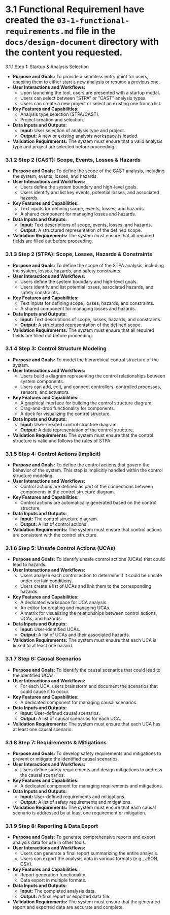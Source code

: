 # 3.1 Functional RequiremenI have created the `03-1-functional-requirements.md` file in the `docs/design-document` directory with the content you requested.

3.1.1 Step 1: Startup & Analysis Selection

- **Purpose and Goals:** To provide a seamless entry point for users, enabling them to either start a new analysis or resume a previous one.
- **User Interactions and Workflows:**
  - Upon launching the tool, users are presented with a startup modal.
  - Users can select between "STPA" or "CAST" analysis types.
  - Users can create a new project or select an existing one from a list.
- **Key Features and Capabilities:**
  - Analysis type selection (STPA/CAST).
  - Project creation and selection.
- **Data Inputs and Outputs:**
  - **Input:** User selection of analysis type and project.
  - **Output:** A new or existing analysis workspace is loaded.
- **Validation Requirements:** The system must ensure that a valid analysis type and project are selected before proceeding.

### 3.1.2 Step 2 (CAST): Scope, Events, Losses & Hazards

- **Purpose and Goals:** To define the scope of the CAST analysis, including the system, events, losses, and hazards.
- **User Interactions and Workflows:**
  - Users define the system boundary and high-level goals.
  - Users identify and list key events, potential losses, and associated hazards.
- **Key Features and Capabilities:**
  - Text inputs for defining scope, events, losses, and hazards.
  - A shared component for managing losses and hazards.
- **Data Inputs and Outputs:**
  - **Input:** Text descriptions of scope, events, losses, and hazards.
  - **Output:** A structured representation of the defined scope.
- **Validation Requirements:** The system must ensure that all required fields are filled out before proceeding.

### 3.1.3 Step 2 (STPA): Scope, Losses, Hazards & Constraints

- **Purpose and Goals:** To define the scope of the STPA analysis, including the system, losses, hazards, and safety constraints.
- **User Interactions and Workflows:**
  - Users define the system boundary and high-level goals.
  - Users identify and list potential losses, associated hazards, and safety constraints.
- **Key Features and Capabilities:**
  - Text inputs for defining scope, losses, hazards, and constraints.
  - A shared component for managing losses and hazards.
- **Data Inputs and Outputs:**
  - **Input:** Text descriptions of scope, losses, hazards, and constraints.
  - **Output:** A structured representation of the defined scope.
- **Validation Requirements:** The system must ensure that all required fields are filled out before proceeding.

### 3.1.4 Step 3: Control Structure Modeling

- **Purpose and Goals:** To model the hierarchical control structure of the system.
- **User Interactions and Workflows:**
  - Users build a diagram representing the control relationships between system components.
  - Users can add, edit, and connect controllers, controlled processes, sensors, and actuators.
- **Key Features and Capabilities:**
  - A graphical interface for building the control structure diagram.
  - Drag-and-drop functionality for components.
  - A dock for visualizing the control structure.
- **Data Inputs and Outputs:**
  - **Input:** User-created control structure diagram.
  - **Output:** A data representation of the control structure.
- **Validation Requirements:** The system must ensure that the control structure is valid and follows the rules of STPA.

### 3.1.5 Step 4: Control Actions (Implicit)

- **Purpose and Goals:** To define the control actions that govern the behavior of the system. This step is implicitly handled within the control structure modeling.
- **User Interactions and Workflows:**
  - Control actions are defined as part of the connections between components in the control structure diagram.
- **Key Features and Capabilities:**
  - Control actions are automatically generated based on the control structure.
- **Data Inputs and Outputs:**
  - **Input:** The control structure diagram.
  - **Output:** A list of control actions.
- **Validation Requirements:** The system must ensure that control actions are consistent with the control structure.

### 3.1.6 Step 5: Unsafe Control Actions (UCAs)

- **Purpose and Goals:** To identify unsafe control actions (UCAs) that could lead to hazards.
- **User Interactions and Workflows:**
  - Users analyze each control action to determine if it could be unsafe under certain conditions.
  - Users create a list of UCAs and link them to the corresponding hazards.
- **Key Features and Capabilities:**
  - A dedicated workspace for UCA analysis.
  - An editor for creating and managing UCAs.
  - A matrix for visualizing the relationships between control actions, UCAs, and hazards.
- **Data Inputs and Outputs:**
  - **Input:** User-identified UCAs.
  - **Output:** A list of UCAs and their associated hazards.
- **Validation Requirements:** The system must ensure that each UCA is linked to at least one hazard.

### 3.1.7 Step 6: Causal Scenarios

- **Purpose and Goals:** To identify the causal scenarios that could lead to the identified UCAs.
- **User Interactions and Workflows:**
  - For each UCA, users brainstorm and document the scenarios that could cause it to occur.
- **Key Features and Capabilities:**
  - A dedicated component for managing causal scenarios.
- **Data Inputs and Outputs:**
  - **Input:** User-defined causal scenarios.
  - **Output:** A list of causal scenarios for each UCA.
- **Validation Requirements:** The system must ensure that each UCA has at least one causal scenario.

### 3.1.8 Step 7: Requirements & Mitigations

- **Purpose and Goals:** To develop safety requirements and mitigations to prevent or mitigate the identified causal scenarios.
- **User Interactions and Workflows:**
  - Users define safety requirements and design mitigations to address the causal scenarios.
- **Key Features and Capabilities:**
  - A dedicated component for managing requirements and mitigations.
- **Data Inputs and Outputs:**
  - **Input:** User-defined requirements and mitigations.
  - **Output:** A list of safety requirements and mitigations.
- **Validation Requirements:** The system must ensure that each causal scenario is addressed by at least one requirement or mitigation.

### 3.1.9 Step 8: Reporting & Data Export

- **Purpose and Goals:** To generate comprehensive reports and export analysis data for use in other tools.
- **User Interactions and Workflows:**
  - Users can generate a final report summarizing the entire analysis.
  - Users can export the analysis data in various formats (e.g., JSON, CSV).
- **Key Features and Capabilities:**
  - Report generation functionality.
  - Data export in multiple formats.
- **Data Inputs and Outputs:**
  - **Input:** The completed analysis data.
  - **Output:** A final report or exported data file.
- **Validation Requirements:** The system must ensure that the generated report and exported data are accurate and complete.
